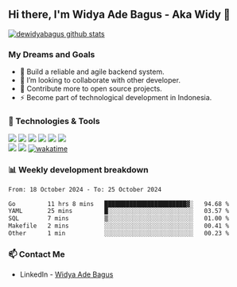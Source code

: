 ## Hi there, I'm Widya Ade Bagus - Aka Widy 👋

[![dewidyabagus github stats](https://github-readme-stats.vercel.app/api?username=dewidyabagus)](https://github.com/dewidyabagus/dewidyabagus)

### My Dreams and Goals
- 🌱 Build a reliable and agile backend system.
- 👯 I’m looking to collaborate with other developer.
- 🥅 Contribute more to open source projects.
- ⚡ Become part of technological development in Indonesia.

### 🔧 Technologies & Tools
![](https://img.shields.io/badge/OS-Windows_11-informational?style=flat&logo=windows&logoColor=white&color=blue)
![](https://img.shields.io/badge/Database-PostgreSQL-informational?style=flat&logo=postgresql&logoColor=white&color=blue)
![](https://img.shields.io/badge/Code-Golang-informational?style=flat&logo=go&logoColor=white&color=blue)
![](https://img.shields.io/badge/Editor-Visual_Studio_Code-informational?style=flat&logo=visualstudiocode&logoColor=white&color=blue)
![](https://img.shields.io/badge/Shell-Bash-informational?style=flat&logo=gnu-bash&logoColor=white&color=blue)
![](https://img.shields.io/badge/VCS-Git-informational?style=flat&logo=git&logoColor=white&color=blue)<br />
![](https://img.shields.io/badge/Container-Docker-informational?style=flat&logo=docker&logoColor=white&color=blue)
![](https://img.shields.io/badge/REST_Client-Postman-informational?style=flat&logo=postman&logoColor=white&color=blue)
[![wakatime](https://wakatime.com/badge/user/8623d08b-0ace-4535-9063-e0230298f0a9.svg)](https://wakatime.com/@8623d08b-0ace-4535-9063-e0230298f0a9)

### 📊 Weekly development breakdown

<!--START_SECTION:waka-->

```txt
From: 18 October 2024 - To: 25 October 2024

Go         11 hrs 8 mins   ███████████████████████▓░   94.68 %
YAML       25 mins         █░░░░░░░░░░░░░░░░░░░░░░░░   03.57 %
SQL        7 mins          ▒░░░░░░░░░░░░░░░░░░░░░░░░   01.00 %
Makefile   2 mins          ░░░░░░░░░░░░░░░░░░░░░░░░░   00.41 %
Other      1 min           ░░░░░░░░░░░░░░░░░░░░░░░░░   00.23 %
```

<!--END_SECTION:waka-->

### 📫 Contact Me
- LinkedIn - [Widya Ade Bagus](https://www.linkedin.com/in/widyaadebagus/)
